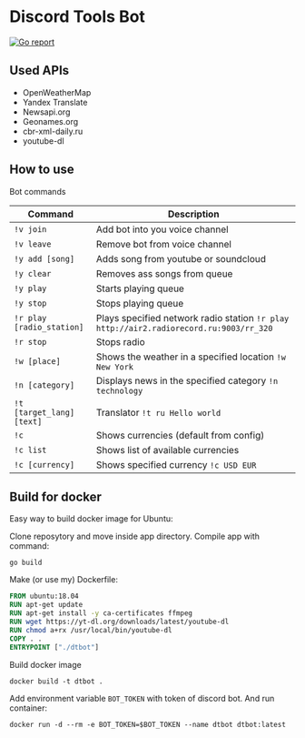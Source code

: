 # Discord Tools Bot

[![Go report](http://goreportcard.com/badge/FlameInTheDark/dtbot)](http://goreportcard.com/report/FlameInTheDark/dtbot)

## Used APIs

* OpenWeatherMap
* Yandex Translate
* Newsapi.org
* Geonames.org
* cbr-xml-daily.ru
* youtube-dl

## How to use

Bot commands

Command | Description
------- | -----------
`!v join` | Add bot into you voice channel
`!v leave` | Remove bot from voice channel
`!y add [song]` | Adds song from youtube or soundcloud
`!y clear` | Removes ass songs from queue
`!y play` | Starts playing queue
`!y stop` | Stops playing queue
`!r play [radio_station]` | Plays specified network radio station `!r play http://air2.radiorecord.ru:9003/rr_320`
`!r stop` | Stops radio
`!w [place]` | Shows the weather in a specified location `!w New York`
`!n [category]` | Displays news in the specified category `!n technology`
`!t [target_lang] [text]` | Translator `!t ru Hello world`
`!c` | Shows currencies (default from config)
`!c list` | Shows list of available currencies
`!c [currency]` | Shows specified currency `!c USD EUR`

## Build for docker

Easy way to build docker image for Ubuntu:

Clone reposytory and move inside app directory. Сompile app with command:

`go build`

Make (or use my) Dockerfile:

```Dockerfile
FROM ubuntu:18.04
RUN apt-get update
RUN apt-get install -y ca-certificates ffmpeg
RUN wget https://yt-dl.org/downloads/latest/youtube-dl
RUN chmod a+rx /usr/local/bin/youtube-dl
COPY . .
ENTRYPOINT ["./dtbot"]
```

Build docker image

`docker build -t dtbot .`

Add environment variable `BOT_TOKEN` with token of discord bot.
And run container:

`docker run -d --rm -e BOT_TOKEN=$BOT_TOKEN --name dtbot dtbot:latest`